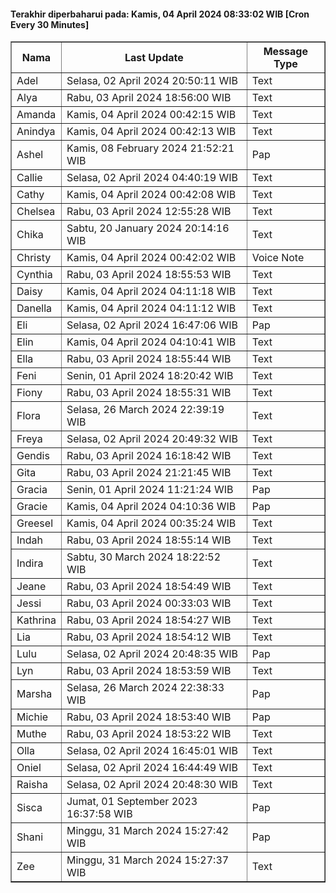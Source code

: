 #### Terakhir diperbaharui pada: Kamis, 04 April 2024 08:33:02 WIB [Cron Every 30 Minutes]

<table border='1'><tr><th>Nama</th><th>Last Update</th><th>Message Type</th></tr><tr><td>Adel</td><td>Selasa, 02 April 2024 20:50:11 WIB</td><td>Text</td></tr><tr><td>Alya</td><td>Rabu, 03 April 2024 18:56:00 WIB</td><td>Text</td></tr><tr><td>Amanda</td><td>Kamis, 04 April 2024 00:42:15 WIB</td><td>Text</td></tr><tr><td>Anindya</td><td>Kamis, 04 April 2024 00:42:13 WIB</td><td>Text</td></tr><tr><td>Ashel</td><td>Kamis, 08 February 2024 21:52:21 WIB</td><td>Pap</td></tr><tr><td>Callie</td><td>Selasa, 02 April 2024 04:40:19 WIB</td><td>Text</td></tr><tr><td>Cathy</td><td>Kamis, 04 April 2024 00:42:08 WIB</td><td>Text</td></tr><tr><td>Chelsea</td><td>Rabu, 03 April 2024 12:55:28 WIB</td><td>Text</td></tr><tr><td>Chika</td><td>Sabtu, 20 January 2024 20:14:16 WIB</td><td>Text</td></tr><tr><td>Christy</td><td>Kamis, 04 April 2024 00:42:02 WIB</td><td>Voice Note</td></tr><tr><td>Cynthia</td><td>Rabu, 03 April 2024 18:55:53 WIB</td><td>Text</td></tr><tr><td>Daisy</td><td>Kamis, 04 April 2024 04:11:18 WIB</td><td>Text</td></tr><tr><td>Danella</td><td>Kamis, 04 April 2024 04:11:12 WIB</td><td>Text</td></tr><tr><td>Eli</td><td>Selasa, 02 April 2024 16:47:06 WIB</td><td>Pap</td></tr><tr><td>Elin</td><td>Kamis, 04 April 2024 04:10:41 WIB</td><td>Text</td></tr><tr><td>Ella</td><td>Rabu, 03 April 2024 18:55:44 WIB</td><td>Text</td></tr><tr><td>Feni</td><td>Senin, 01 April 2024 18:20:42 WIB</td><td>Text</td></tr><tr><td>Fiony</td><td>Rabu, 03 April 2024 18:55:31 WIB</td><td>Text</td></tr><tr><td>Flora</td><td>Selasa, 26 March 2024 22:39:19 WIB</td><td>Text</td></tr><tr><td>Freya</td><td>Selasa, 02 April 2024 20:49:32 WIB</td><td>Text</td></tr><tr><td>Gendis</td><td>Rabu, 03 April 2024 16:18:42 WIB</td><td>Text</td></tr><tr><td>Gita</td><td>Rabu, 03 April 2024 21:21:45 WIB</td><td>Text</td></tr><tr><td>Gracia</td><td>Senin, 01 April 2024 11:21:24 WIB</td><td>Pap</td></tr><tr><td>Gracie</td><td>Kamis, 04 April 2024 04:10:36 WIB</td><td>Pap</td></tr><tr><td>Greesel</td><td>Kamis, 04 April 2024 00:35:24 WIB</td><td>Text</td></tr><tr><td>Indah</td><td>Rabu, 03 April 2024 18:55:14 WIB</td><td>Text</td></tr><tr><td>Indira</td><td>Sabtu, 30 March 2024 18:22:52 WIB</td><td>Text</td></tr><tr><td>Jeane</td><td>Rabu, 03 April 2024 18:54:49 WIB</td><td>Text</td></tr><tr><td>Jessi</td><td>Rabu, 03 April 2024 00:33:03 WIB</td><td>Text</td></tr><tr><td>Kathrina</td><td>Rabu, 03 April 2024 18:54:27 WIB</td><td>Text</td></tr><tr><td>Lia</td><td>Rabu, 03 April 2024 18:54:12 WIB</td><td>Text</td></tr><tr><td>Lulu</td><td>Selasa, 02 April 2024 20:48:35 WIB</td><td>Pap</td></tr><tr><td>Lyn</td><td>Rabu, 03 April 2024 18:53:59 WIB</td><td>Text</td></tr><tr><td>Marsha</td><td>Selasa, 26 March 2024 22:38:33 WIB</td><td>Pap</td></tr><tr><td>Michie</td><td>Rabu, 03 April 2024 18:53:40 WIB</td><td>Pap</td></tr><tr><td>Muthe</td><td>Rabu, 03 April 2024 18:53:22 WIB</td><td>Text</td></tr><tr><td>Olla</td><td>Selasa, 02 April 2024 16:45:01 WIB</td><td>Text</td></tr><tr><td>Oniel</td><td>Selasa, 02 April 2024 16:44:49 WIB</td><td>Text</td></tr><tr><td>Raisha</td><td>Selasa, 02 April 2024 20:48:30 WIB</td><td>Text</td></tr><tr><td>Sisca</td><td>Jumat, 01 September 2023 16:37:58 WIB</td><td>Pap</td></tr><tr><td>Shani</td><td>Minggu, 31 March 2024 15:27:42 WIB</td><td>Pap</td></tr><tr><td>Zee</td><td>Minggu, 31 March 2024 15:27:37 WIB</td><td>Text</td></tr></table>
